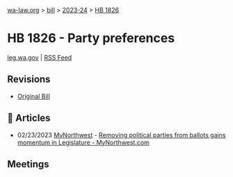 [wa-law.org](/) > [bill](/bill/) > [2023-24](/bill/2023-24/) > [HB 1826](/bill/2023-24/hb/1826/)

# HB 1826 - Party preferences
[leg.wa.gov](https://app.leg.wa.gov/billsummary?BillNumber=1826&Year=2023&Initiative=false) | [RSS Feed](./rss.xml)

## Revisions
* [Original Bill](1/)

## 📰 Articles
* 02/23/2023 [MyNorthwest](/org/mynorthwest/) - [Removing political parties from ballots gains momentum in Legislature - MyNorthwest.com](https://mynorthwest.com/3839736/removing-political-parties-ballots-momentum-legislature/#:~:text=House%20Bill%201826)

## Meetings